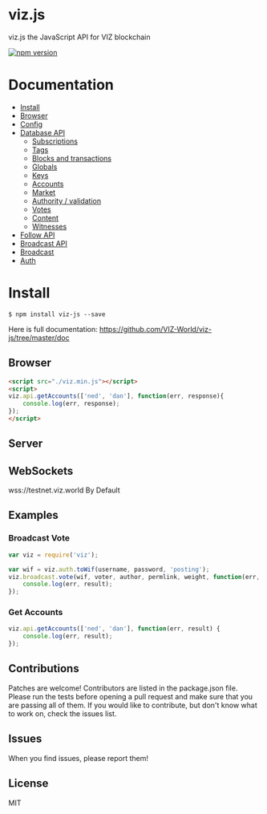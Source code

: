 # viz.js
viz.js the JavaScript API for VIZ blockchain

[![npm version](https://badge.fury.io/js/viz-js.svg)](https://badge.fury.io/js/viz-js)

# Documentation

- [Install](#install)
- [Browser](#browser)
- [Config](#config)
- [Database API](#api)
    - [Subscriptions](#subscriptions)
    - [Tags](#tags)
    - [Blocks and transactions](#blocks-and-transactions)
    - [Globals](#globals)
    - [Keys](#keys)
    - [Accounts](#accounts)
    - [Market](#market)
    - [Authority / validation](#authority--validation)
    - [Votes](#votes)
    - [Content](#content)
    - [Witnesses](#witnesses)
- [Follow API](#follow-api)
- [Broadcast API](#broadcast-api)
- [Broadcast](#broadcast)
- [Auth](#auth)

# Install
```
$ npm install viz-js --save
```

Here is full documentation:
https://github.com/VIZ-World/viz-js/tree/master/doc

## Browser
```html
<script src="./viz.min.js"></script>
<script>
viz.api.getAccounts(['ned', 'dan'], function(err, response){
    console.log(err, response);
});
</script>
```

## Server

## WebSockets
wss://testnet.viz.world By Default<br/>

## Examples
### Broadcast Vote
```js
var viz = require('viz');

var wif = viz.auth.toWif(username, password, 'posting');
viz.broadcast.vote(wif, voter, author, permlink, weight, function(err, result) {
	console.log(err, result);
});
```

### Get Accounts
```js
viz.api.getAccounts(['ned', 'dan'], function(err, result) {
	console.log(err, result);
});
```

## Contributions
Patches are welcome! Contributors are listed in the package.json file. Please run the tests before opening a pull request and make sure that you are passing all of them. If you would like to contribute, but don't know what to work on, check the issues list.

## Issues
When you find issues, please report them!

## License
MIT
